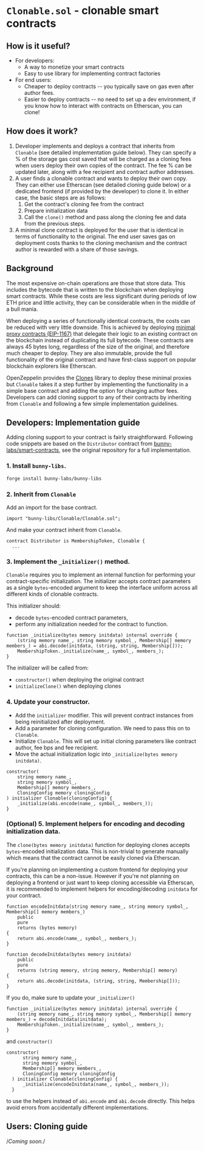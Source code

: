 # `Clonable.sol` - clonable smart contracts

## How is it useful?

- For developers:
  - A way to monetize your smart contracts
  - Easy to use library for implementing contract factories
- For end users:
  - Cheaper to deploy contracts -- you typically save on gas even after author fees.
  - Easier to deploy contracts -- no need to set up a dev environment, if you know how to interact with contracts on Etherscan, you can clone!

## How does it work?

1. Developer implements and deploys a contract that inherits from `Clonable` (see detailed implementation guide below). They can specify a % of the storage gas cost saved that will be charged as a cloning fees when users deploy their own copies of the contract. The fee % can be updated later, along with a fee recipient and contract author addresses.
2. A user finds a clonable contract and wants to deploy their own copy. They can either use Etherscan (see detailed cloning guide below) or a dedicated frontend (if provided by the developer) to clone it. In either case, the basic steps are as follows:
   1. Get the contract's cloning fee from the contract
   2. Prepare initialization data
   3. Call the `clone()` method and pass along the cloning fee and data from the previous steps.
3. A minimal clone contract is deployed for the user that is identical in terms of functionality to the original. The end user saves gas on deployment costs thanks to the cloning mechanism and the contract author is rewarded with a share of those savings.

## Background

The most expensive on-chain operations are those that store data.
This includes the bytecode that is written to the blockchain when deploying smart contracts.
While these costs are less significant during periods of low ETH price and little activity, they can be considerable when in the middle of a bull mania.

When deploying a series of functionally identical contracts, the costs can be reduced with very little downside.
This is achieved by deploying [minimal proxy contracts (EIP-1167)](https://eips.ethereum.org/EIPS/eip-1167) that delegate their logic to an existing contract on the blockchain instead of duplicating its full bytecode.
These contracts are always 45 bytes long, regardless of the size of the original, and therefore much cheaper to deploy.
They are also immutable, provide the full functionality of the original contract and have first-class support on popular blockchain explorers like Etherscan.

OpenZeppelin provides the [Clones](https://docs.openzeppelin.com/contracts/4.x/api/proxy#Clones) library to deploy these minimal proxies but `Clonable` takes it a step further by implementing the functionality in a simple base contract and adding the option for charging author fees.
Developers can add cloning support to any of their contracts by inheriting from `Clonable` and following a few simple implementation guidelines.

## Developers: Implementation guide

Adding cloning support to your contract is fairly straightforward.
Following code snippets are based on the `Distributor` contract from [bunny-labs/smart-contracts](https://github.com/bunny-labs/smart-contracts/tree/main/src/Distributor), see the original repository for a full implementation.

### 1. Install `bunny-libs`.

```bash
forge install bunny-labs/bunny-libs
```

### 2. Inherit from `Clonable`

Add an import for the base contract.

```solidity
import "bunny-libs/Clonable/Clonable.sol";
```

And make your contract inherit from `Clonable`.

```solidity
contract Distributor is MembershipToken, Clonable {
  ...
```

### 3. Implement the `_initializer()` method.

`Clonable` requires you to implement an internal function for performing your contract-specific initialization.
The initializer accepts contract parameters as a single `bytes`-encoded argument to keep the interface uniform across all different kinds of clonable contracts.

This initializer should:

- decode `bytes`-encoded contract parameters,
- perform any initialization needed for the contract to function.

```solidity
function _initialize(bytes memory initdata) internal override {
    (string memory name_, string memory symbol_, Membership[] memory members_) = abi.decode(initdata, (string, string, Membership[]));
    MembershipToken._initialize(name_, symbol_, members_);
}
```

The initializer will be called from:

- `constructor()` when deploying the original contract
- `initializeClone()` when deploying clones

### 4. Update your constructor.

- Add the `initializer` modifier. This will prevent contract instances from being reinitialized after deployment.
- Add a parameter for cloning configuration. We need to pass this on to `Clonable`.
- Initialize `Clonable`. This will set up initial cloning parameters like contract author, fee bps and fee recipient.
- Move the actual initialization logic into `_initialize(bytes memory initdata)`.

```solidity
constructor(
    string memory name_,
    string memory symbol_,
    Membership[] memory members_,
    CloningConfig memory cloningConfig
) initializer Clonable(cloningConfig) {
    _initialize(abi.encode(name_, symbol_, members_));
}
```

### (Optional) 5. Implement helpers for encoding and decoding initialization data.

The `clone(bytes memory initdata)` function for deploying clones accepts `bytes`-encoded initialization data.
This is non-trivial to generate manually which means that the contract cannot be easily cloned via Etherscan.

If you're planning on implementing a custom frontend for deploying your contracts, this can be a non-issue.
However if you're not planning on deploying a frontend or just want to keep cloning accessible via Etherscan, it is recommended to implement helpers for encoding/decoding `initdata` for your contract.

```solidity
function encodeInitdata(string memory name_, string memory symbol_, Membership[] memory members_)
    public
    pure
    returns (bytes memory)
{
    return abi.encode(name_, symbol_, members_);
}

function decodeInitdata(bytes memory initdata)
    public
    pure
    returns (string memory, string memory, Membership[] memory)
{
    return abi.decode(initdata, (string, string, Membership[]));
}
```

If you do, make sure to update your `_initializer()`

```solidity
function _initialize(bytes memory initdata) internal override {
    (string memory name_, string memory symbol_, Membership[] memory members_) = decodeInitdata(initdata);
    MembershipToken._initialize(name_, symbol_, members_);
}
```

and `constructor()`

```solidity
constructor(
      string memory name_,
      string memory symbol_,
      Membership[] memory members_,
      CloningConfig memory cloningConfig
  ) initializer Clonable(cloningConfig) {
      _initialize(encodeInitdata(name_, symbol_, members_));
  }
```

to use the helpers instead of `abi.encode` and `abi.decode` directly.
This helps avoid errors from accidentally different implementations.

## Users: Cloning guide

/_Coming soon._/
